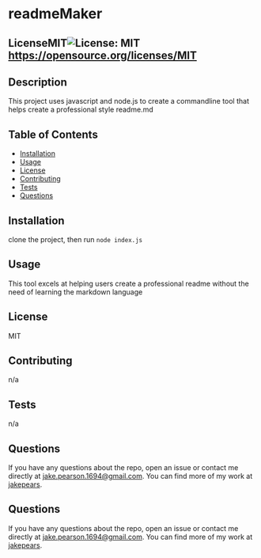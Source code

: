 <!-- @format -->

# readmeMaker

## LicenseMIT![License: MIT](https://img.shields.io/badge/License-MIT-yellow.svg)https://opensource.org/licenses/MIT

## Description

This project uses javascript and node.js to create a commandline tool that helps create a professional style readme.md

## Table of Contents

- [Installation](#installation)
- [Usage](#usage)
- [License](#license)
- [Contributing](#contributing)
- [Tests](#tests)
- [Questions](#questions)

## Installation

clone the project, then run `node index.js`

## Usage

This tool excels at helping users create a professional readme without the need of learning the markdown language

## License

MIT

## Contributing

n/a

## Tests

n/a

## Questions

If you have any questions about the repo, open an issue or contact me directly at jake.pearson.1694@gmail.com. You can find more of my work at [jakepears](https://github.com/jakepears).

## Questions

If you have any questions about the repo, open an issue or contact me directly at jake.pearson.1694@gmail.com. You can find more of my work at [jakepears](https://github.com/jakepears).
